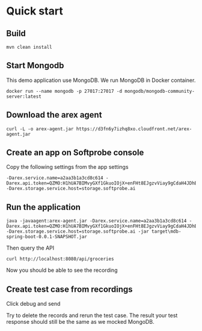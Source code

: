 
# Quick start

## Build
```
mvn clean install
```

## Start Mongodb 

This demo application use MongoDB. We run MongoDB in Docker container.

```
docker run --name mongodb -p 27017:27017 -d mongodb/mongodb-community-server:latest
```

## Download the arex agent

```
curl -L -o arex-agent.jar https://d3fn6y7izhq8xo.cloudfront.net/arex-agent.jar
```

## Create an app on Softprobe console

Copy the following settings from the app settings
```
-Darex.service.name=a2aa3b1a3cd8c614 -Darex.api.token=QZMO:H1hUA7BIMvyGXf1GkuoIOjX+enFHt8EJgzvViay9gCdaH4JDhBNBPMfQ3yfdPiyjypTloF4o9OTFlhTVRlLXmw==  -Darex.storage.service.host=storage.softprobe.ai
```


## Run the application

```
java -javaagent:arex-agent.jar -Darex.service.name=a2aa3b1a3cd8c614 -Darex.api.token=QZMO:H1hUA7BIMvyGXf1GkuoIOjX+enFHt8EJgzvViay9gCdaH4JDhBNBPMfQ3yfdPiyjypTloF4o9OTFlhTVRlLXmw==  -Darex.storage.service.host=storage.softprobe.ai -jar target\mdb-spring-boot-0.0.1-SNAPSHOT.jar
```

Then query the API

```
curl http://localhost:8080/api/groceries
```

Now you should be able to see the recording


## Create test case from recordings

Click debug and send

Try to delete the records and rerun the test case. The result your test response should still be the same as we mocked MongoDB.